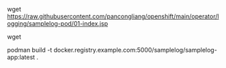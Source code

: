 wget https://raw.githubusercontent.com/pancongliang/openshift/main/operator/logging/samplelog-pod/01-index.jsp

wget 


podman build -t docker.registry.example.com:5000/samplelog/samplelog-app:latest .
